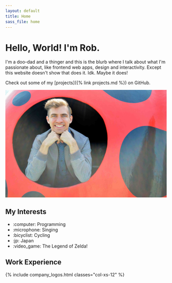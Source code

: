 ```yaml
---
layout: default
title: Home
sass_file: home
---
```

# Hello, World! I'm Rob.

I'm a doo-dad and a thinger and this is the blurb where I talk about what I'm passionate about, like frontend web apps, design and interactivity. Except this website doesn't show that does it. Idk. Maybe it does!

Check out some of my [projects]({% link projects.md %}) on GitHub.

<div>
    <section>
        <img class="img-responsive" src="assets/images/cover.jpg"/>
    </section>
</div>


<div class="row">
<div class="col-xs-6 p-2">

<h2>My Interests</h2>
<ul class="interests col-md-offset-1">
    <li>:computer: Programming</li>
    <li>:microphone: Singing</li>
    <li>:bicyclist: Cycling</li>
    <li>:jp: Japan</li>
    <li>:video_game: The Legend of Zelda!</li>
</ul>

</div>
<div class="col-xs-6">

<h2>Work Experience</h2>

{% include company_logos.html classes="col-xs-12" %}
</div>
</div>
